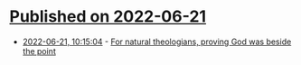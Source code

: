 # [Published on 2022-06-21](index.md)

* [2022-06-21, 10:15:04](https://news.ycombinator.com/item?id=31822256) - [For natural theologians, proving God was beside the point](https://aeon.co/essays/for-natural-theologians-proving-god-was-beside-the-point)
